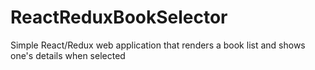# ReactReduxBookSelector

Simple React/Redux web application that renders a book list and shows one's details when selected
